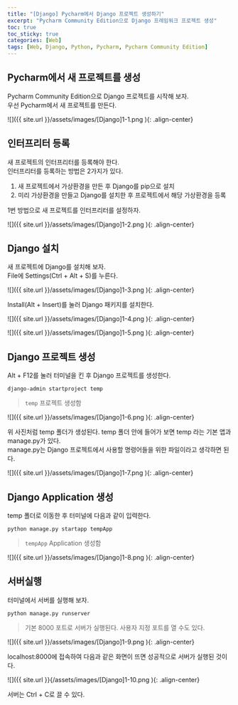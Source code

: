 ```yaml
---
title: "[Django] Pycharm에서 Django 프로젝트 생성하기"
excerpt: "Pycharm Community Edition으로 Django 프레임워크 프로젝트 생성"
toc: true
toc_sticky: true
categories: [Web]
tags: [Web, Django, Python, Pycharm, Pycharm Community Edition]
---
```


## Pycharm에서 새 프로젝트를 생성
Pycharm Community Edition으로 Django 프로젝트를 시작해 보자.<br>
우선 Pycharm에서 새 프로젝트를 만든다.<br>

![]({{ site.url }}/assets/images/[Django]1-1.png ){: .align-center}

## 인터프리터 등록
새 프로젝트의 인터프리터를 등록해야 한다. <br>
인터프리터를 등록하는 방법은 2가지가 있다. <br>
1. 새 프로젝트에서 가상환경을 만든 후 Django를 pip으로 설치
2. 미리 가상환경을 만들고 Django를 설치한 후 프로젝트에서 해당 가상환경을 등록

1번 방법으로 새 프로젝트를 인터프리터를 설정하자.

![]({{ site.url }}/assets/images/[Django]1-2.png ){: .align-center}

## Django 설치
새 프로젝트에 Django를 설치해 보자. <br>
File에 Settings(Ctrl + Alt + S)를 누른다. <br>

![]({{ site.url }}/assets/images/[Django]1-3.png ){: .align-center}

Install(Alt + Insert)를 눌러 Django 패키지를 설치한다. <br>

![]({{ site.url }}/assets/images/[Django]1-4.png ){: .align-center}

![]({{ site.url }}/assets/images/[Django]1-5.png ){: .align-center}

## Django 프로젝트 생성
Alt + F12를 눌러 터미널을 킨 후 Django 프로젝트를 생성한다. <br>

`django-admin startproject temp`
> `temp` 프로젝트 생성함

![]({{ site.url }}/assets/images/[Django]1-6.png ){: .align-center}

위 사진처럼 temp 폴더가 생성된다. temp 폴더 안에 들어가 보면 temp 라는 기본 앱과 manage.py가 있다. <br>
manage.py는 Django 프로젝트에서 사용할 명령어들을 위한 파일이라고 생각하면 된다. <br>

![]({{ site.url }}/assets/images/[Django]1-7.png ){: .align-center}

## Django Application 생성
temp 폴더로 이동한 후 터미널에 다음과 같이 입력한다. <br>

`python manage.py startapp tempApp`
> `tempApp` Application 생성함

![]({{ site.url }}/assets/images/[Django]1-8.png ){: .align-center}

## 서버실행
터미널에서 서버를 실행해 보자. <br>

`python manage.py runserver`
> 기본 8000 포트로 서버가 실행된다. 사용자 지정 포트를 열 수도 있다.

![]({{ site.url }}/assets/images/[Django]1-9.png ){: .align-center}

localhost:8000에 접속하여 다음과 같은 화면이 뜨면 성공적으로 서버가 실행된 것이다.

![]({{ site.url }}{/assets/images/[Django]1-10.png ){: .align-center}

서버는 Ctrl + C로 끌 수 있다.